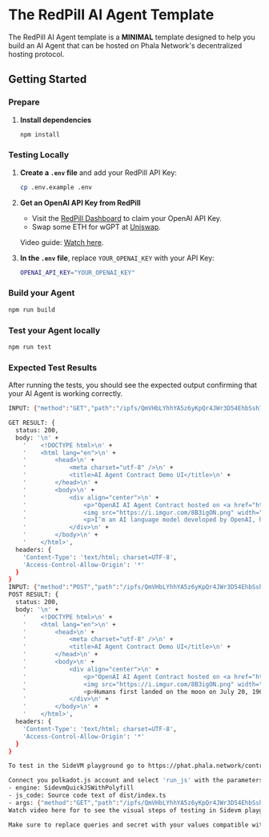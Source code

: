 # The RedPill AI Agent Template

The RedPill AI Agent template is a **MINIMAL** template designed to help you build an AI Agent that can be hosted on Phala Network's decentralized hosting protocol.

## Getting Started

### Prepare

1. **Install dependencies**

   ```bash
   npm install
   ```

### Testing Locally

1. **Create a `.env` file** and add your RedPill API Key:

   ```bash
   cp .env.example .env
   ```

2. **Get an OpenAI API Key from RedPill**

   - Visit the [RedPill Dashboard](https://red-pill.ai/dashboard) to claim your OpenAI API Key.
   - Swap some ETH for wGPT at [Uniswap](https://app.uniswap.org/explore/tokens/base/0x74F62Bc1961028C22b8080961c6534f4eDD49D6C).

   Video guide: [Watch here](https://youtu.be/ZoJwbLNhbWE).

3. **In the `.env` file**, replace `YOUR_OPENAI_KEY` with your API Key:

   ```bash
   OPENAI_API_KEY="YOUR_OPENAI_KEY"
   ```

### Build your Agent

```bash
npm run build
```

### Test your Agent locally

```bash
npm run test
```

### Expected Test Results

After running the tests, you should see the expected output confirming that your AI Agent is working correctly.

```bash
INPUT: {"method":"GET","path":"/ipfs/QmVHbLYhhYA5z6yKpQr4JWr3D54EhbSsh7e7BFAAyrkkMf","queries":{"chatQuery":["Who are you?"],"openAiModel":["gpt-4o"]},"secret":{"openaiApiKey":"YOUR_OPENAI_KEY"},"headers":{}}

GET RESULT: {
  status: 200,
  body: '\n' +
    '    <!DOCTYPE html>\n' +
    '    <html lang="en">\n' +
    '        <head>\n' +
    '            <meta charset="utf-8" />\n' +
    '            <title>AI Agent Contract Demo UI</title>\n' +
    '        </head>\n' +
    '        <body>\n' +
    '            <div align="center">\n' +
    '                <p>"OpenAI AI Agent Contract hosted on <a href="https://github.com/Phala-Network/ai-agent-template-openai">Phala Network</a>, an AI Coprocessor for hosting AI Agents."</p>\n' +
    '                <img src="https://i.imgur.com/8B3igON.png" width="600" alt="AI Agent Contract" />\n' +
    '                <p>I’m an AI language model developed by OpenAI, here to help answer your questions and provide information on a wide range of topics. How can I assist you today?</p>\n' +
    '            </div>\n' +
    '        </body>\n' +
    '    </html>',
  headers: {
    'Content-Type': 'text/html; charset=UTF-8',
    'Access-Control-Allow-Origin': '*'
  }
}
INPUT: {"method":"POST","path":"/ipfs/QmVHbLYhhYA5z6yKpQr4JWr3D54EhbSsh7e7BFAAyrkkMf","queries":{"chatQuery":["When did humans land on the moon?"],"openAiModel":["gpt-4o"]},"secret":{"openaiApiKey":"YOUR_OPENAI_KEY"},"headers":{},"body":{}}
POST RESULT: {
  status: 200,
  body: '\n' +
    '    <!DOCTYPE html>\n' +
    '    <html lang="en">\n' +
    '        <head>\n' +
    '            <meta charset="utf-8" />\n' +
    '            <title>AI Agent Contract Demo UI</title>\n' +
    '        </head>\n' +
    '        <body>\n' +
    '            <div align="center">\n' +
    '                <p>"OpenAI AI Agent Contract hosted on <a href="https://github.com/Phala-Network/ai-agent-template-openai">Phala Network</a>, an AI Coprocessor for hosting AI Agents."</p>\n' +
    '                <img src="https://i.imgur.com/8B3igON.png" width="600" alt="AI Agent Contract" />\n' +
    `                <p>Humans first landed on the moon on July 20, 1969, during NASA's Apollo 11 mission. The astronauts who made this historic journey were Neil Armstrong, who became the first person to walk on the moon, and Edwin "Buzz" Aldrin, who followed shortly after. Michael Collins, the third member of the Apollo 11 crew, remained in lunar orbit aboard the Command Module. Armstrong's famous words as he stepped onto the lunar surface were, "That's one small step for man, one giant leap for mankind."</p>\n` +
    '            </div>\n' +
    '        </body>\n' +
    '    </html>',
  headers: {
    'Content-Type': 'text/html; charset=UTF-8',
    'Access-Control-Allow-Origin': '*'
  }
}

To test in the SideVM playground go to https://phat.phala.network/contracts/view/0xf0a398600f02ea9b47a86c59aed61387e450e2a99cb8b921cd1d46f734e45409

Connect you polkadot.js account and select 'run_js' with the parameters:
- engine: SidevmQuickJSWithPolyfill
- js_code: Source code text of dist/index.ts
- args: {"method":"GET","path":"/ipfs/QmVHbLYhhYA5z6yKpQr4JWr3D54EhbSsh7e7BFAAyrkkMf","queries":{"chatQuery":["Who are you?"],"openAiModel":["gpt-4o"]},"secret":{"openaiApiKey":"YOUR_OPENAI_KEY"},"headers":{}}
Watch video here for to see the visual steps of testing in Sidevm playground: https://www.youtube.com/watch?v=fNqNeLfFFME

Make sure to replace queries and secret with your values compatible with your AI Agent Contract.
```
